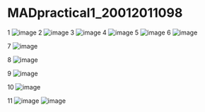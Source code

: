 # MADpractical1_20012011098
1
![image](https://user-images.githubusercontent.com/110656702/186172746-9bb53295-02ae-4528-9933-6dd5058590f5.png)
2
![image](https://user-images.githubusercontent.com/110656702/186173214-bc64c323-273c-427c-b69e-7e3370880e21.png)
3
![image](https://user-images.githubusercontent.com/110656702/186196925-367f2fbc-bf63-425e-ad5d-210eaeaa23ea.png)
4
![image](https://user-images.githubusercontent.com/110656702/186201520-1febbaab-ce1c-4a88-962e-524e4083db12.png)
5
![image](https://user-images.githubusercontent.com/110656702/186202778-3efd801e-3c8e-4e0e-990c-ee8715c68661.png)
6
![image](https://user-images.githubusercontent.com/110656702/186218685-6ce7b34b-4010-4558-b9e8-4d92035560bd.png)

7
![image](https://user-images.githubusercontent.com/110656702/186218762-5b7128ef-4a35-496d-9448-2b6e4e9fbe63.png)

8
![image](https://user-images.githubusercontent.com/110656702/186218826-b8b8e419-845f-43ce-ace3-2b6e3e5a534b.png)

9
![image](https://user-images.githubusercontent.com/110656702/186218860-f9ea0862-e201-44b6-aca3-56fff2c46066.png)

10
![image](https://user-images.githubusercontent.com/110656702/186218915-e9c32705-11f3-46f3-987b-60e154028104.png)

11
![image](https://user-images.githubusercontent.com/110656702/186218949-a29a3ec5-95ae-4b54-9412-5ee454534458.png)
![image](https://user-images.githubusercontent.com/110656702/186218995-17cf30b1-8b4d-4e10-80de-6e48e98ce021.png)
